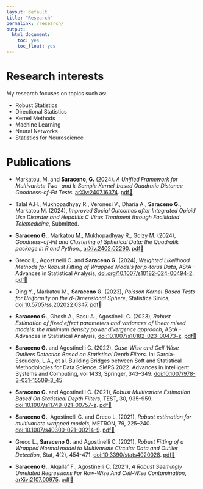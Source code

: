 ```yaml
---
layout: default
title: "Research"
permalink: /research/
output: 
  html_document: 
    toc: yes
    toc_float: yes
---
```


# Research interests

My research focuses on topics such as:
- Robust Statistics
- Directional Statistics
- Kernel Methods
- Machine Learning
- Neural Networks
- Statistics for Neuroscience

# Publications

- Markatou, M. and **Saraceno, G.** (2024). *A Unified Framework for Multivariate Two- and k-Sample Kernel-based Quadratic Distance Goodness-of-Fit Tests.* [arXiv:2407.16374](https://doi.org/10.48550/arXiv.2407.16374). [pdf📄](/papers/2407.16374v1.pdf)

- Talal A.H., Mukhopadhyay R., Veronesi V., Dharia A., **Saraceno G.**, Markatou M. (2024), *Improved Social Outcomes after Integrated Opioid Use Disorder and Hepatitis C Virus Treatment through Facilitated Telemedicine*, Submitted.

- **Saraceno G.**, Markatou M., Mukhopadhyay R., Golzy M. (2024), *Goodness-of-Fit and Clustering of Spherical Data: the Quadratik package in R and Python.*, [arXiv.2402.02290](https://doi.org/10.48550/arXiv.2402.02290). [pdf📄](/papers/2402.02290v2.pdf)

- Greco L., Agostinelli C. and **Saraceno G.** (2024), *Weighted Likelihood Methods for Robust Fitting of Wrapped Models for p-torus Data*, AStA - Advances in Statistical Analysis, [doi.org/10.1007/s10182-024-00494-2](https://link.springer.com/article/10.1007/s10182-024-00494-2). [pdf📄](/papers/s10182-024-00494-2.pdf)
 
 - Ding Y., Markatou M., **Saraceno G.** (2023), *Poisson Kernel-Based Tests for Uniformity on the d-Dimensional Sphere*, Statistica Sinica, [doi:10.5705/ss.202022.0347](https://www3.stat.sinica.edu.tw/preprint/SS-2022-0347_Preprint.pdf). [pdf📄](/papers/SS-2022-0347_na.pdf)

- **Saraceno G.**, Ghosh A., Basu A., Agostinelli C. (2023), *Robust Estimation of fixed effect parameters and variances of linear mixed models: the minimum density power divergence approach*, AStA - Advances in Statistical Analysis, [doi:10.1007/s10182-023-00473-z](https://link.springer.com/article/10.1007/s10182-023-00473-z). [pdf📄](/papers/s10182-023-00473-z.pdf)

- **Saraceno G.** and Agostinelli C. (2022), *Case-Wise and Cell-Wise Outliers Detection Based on Statistical Depth Filters.* In: García-Escudero, L.A., et al. Building Bridges between Soft and Statistical Methodologies for Data Science. SMPS 2022. Advances in Intelligent Systems and Computing, vol 1433, Springer, 343–349. [doi:10.1007/978-3-031-15509-3_45](https://link.springer.com/chapter/10.1007/978-3-031-15509-3_45) 

- **Saraceno G.** and Agostinelli C. (2021), *Robust Multivariate Estimation Based On Statistical Depth Filters*, TEST, 30, 935–959. [doi:10.1007/s11749-021-00757-z](https://link.springer.com/article/10.1007/s11749-021-00757-z). [pdf📄](/papers/s11749-021-00757-z.pdf)

- **Saraceno G.**, Agostinelli C. and Greco L. (2021), *Robust estimation for multivariate wrapped models*, METRON, 79, 225–240. [doi:10.1007/s40300-021-00214-9](https://link.springer.com/article/10.1007/s40300-021-00214-9). [pdf📄](/papers/s40300-021-00214-9.pdf)

- Greco L., **Saraceno G.** and Agostinelli C. (2021), *Robust Fitting of a Wrapped Normal model to Multivariate Circular Data and Outlier Detection*, Stat, 4(2), 454-471. [doi:10.3390/stats4020028](https://www.mdpi.com/2571-905X/4/2/28). [pdf📄](/papers/stats-04-00028-v2.pdf)

- **Saraceno G.**, Alqallaf F., Agostinelli C. (2021), *A Robust Seemingly Unrelated Regressions For Row-Wise And Cell-Wise Contamination*, [arXiv:2107.00975](https://doi.org/10.48550/arXiv.2107.00975). [pdf📄](/papers/arXiv_sur.pdf)

